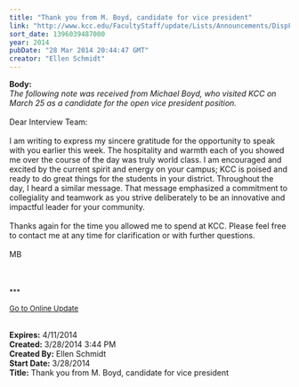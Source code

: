 ```yaml
---
title: "Thank you from M. Boyd, candidate for vice president"
link: "http://www.kcc.edu/FacultyStaff/update/Lists/Announcements/DispForm.aspx?ID=1457"
sort_date: 1396039487000
year: 2014
pubDate: "28 Mar 2014 20:44:47 GMT"
creator: "Ellen Schmidt"
---
```


<div><b>Body:</b> <div class="ExternalClassFDF4C7AF71EE44D6A52AAE7EE35060F1">
<div><em>The following note was received from Michael Boyd, who visited KCC on March 25 as a candidate for the open vice president position. </em></div>
<div><em></em><br />Dear Interview Team:</div>
<div> </div>
<div>I am writing to express my sincere gratitude for the opportunity to speak with you earlier this week. The hospitality and warmth each of you showed me over the course of the day was truly world class. I am encouraged and excited by the current spirit and energy on your campus; KCC is poised and ready to do great things for the students in your district. Throughout the day, I heard a similar message. That message emphasized a commitment to collegiality and teamwork as you strive deliberately to be an innovative and impactful leader for your community.</div>
<div> </div>
<div>Thanks again for the time you allowed me to spend at KCC. Please feel free to contact me at any time for clarification or with further questions.</div>
<div> </div>
<div>MB</div>
<div> </div>
<div> </div>
<div> </div>
<div>
<div></div>
<div></div>
<div>
<div><font size="2">***</font></div>
<p><font color="#003768" size="2"><a href="/FacultyStaff/update/Pages/dailyupdate.aspx">Go to Online Update</a></font></p>
<p><font size="2"></font></p></div><br /></div></div></div>
<div><b>Expires:</b> 4/11/2014</div>
<div><b>Created:</b> 3/28/2014 3:44 PM</div>
<div><b>Created By:</b> Ellen Schmidt</div>
<div><b>Start Date:</b> 3/28/2014</div>
<div><b>Title:</b> Thank you from M. Boyd, candidate for vice president</div>
